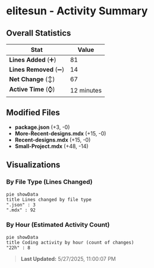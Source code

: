 # elitesun - Activity Summary 

## Overall Statistics

| Stat                   | Value                                                             |
| ---------------------- | ----------------------------------------------------------------- |
| **Lines Added** (➕)   | 81                                          |
| **Lines Removed** (➖) | 14                                        |
| **Net Change** (↕)    | 67                |
| **Active Time** (⌚)   | 12 minutes |


## Modified Files
- **package.json** (+3, -0)
- **More-Recent-designs.mdx** (+15, -0)
- **Recent-designs.mdx** (+15, -0)
- **Small-Project.mdx** (+48, -14)

## Visualizations

### By File Type (Lines Changed)

```mermaid
pie showData
title Lines changed by file type
".json" : 3
".mdx" : 92
```

### By Hour (Estimated Activity Count)

```mermaid
pie showData
title Coding activity by hour (count of changes)
"22h" : 8
```


> **Last Updated:** 5/27/2025, 11:00:07 PM